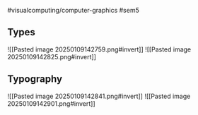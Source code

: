#visualcomputing/computer-graphics #sem5 
## Types
![[Pasted image 20250109142759.png#invert]]
![[Pasted image 20250109142825.png#invert]]
## Typography
![[Pasted image 20250109142841.png#invert]]
![[Pasted image 20250109142901.png#invert]]